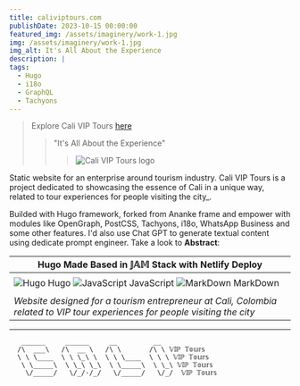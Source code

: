 ```yaml
---
title: caliviptours.com
publishDate: 2023-10-15 00:00:00
featured_img: /assets/imaginery/work-1.jpg
img: /assets/imaginery/work-1.jpg
img_alt: It's All About the Experience
description: |
tags:
  - Hugo
  - i18o
  - GraphQL
  - Tachyons
---
```

> Explore Cali VIP Tours [here](https://caliviptours.com/tours/)
>
> > "It's All About the Experience"
> > > 
> > > ![Cali VIP Tours logo](https://caliviptours.com/logos/logo-trans.png)

Static website for an enterprise around tourism industry. Cali VIP Tours is a project dedicated to showcasing the essence of Cali in a unique way, related to tour experiences for people visiting the city_.

Builded with Hugo framework, forked from Ananke frame and empower with modules like OpenGraph, PostCSS, Tachyons, i18o, WhatsApp Business and some other features. I'd also use Chat GPT to generate textual content using dedicate prompt engineer. Take a look to **Abstract**:

|  Hugo Made Based in 𝕁𝔸𝕄 Stack with Netlify Deploy  |
|----------------------------------------------------------------|
|                                                                |
| ![Hugo](https://i.imgur.com/44EVa6K.png) Hugo ![JavaScript](https://img.icons8.com/color/48/000000/javascript.png) JavaScript ![MarkDown](https://img.icons8.com/color/48/000000/markdown.png) MarkDown  | 
|                                                                |
| _Website designed for a tourism entrepreneur at Cali, Colombia related to VIP tour experiences for people visiting the city_ |

--- 
```
   ______     ______     __         __
  /\  ___\   /\  __ \   /\ \       /\ \ 𝕍𝕀ℙ 𝕋𝕠𝕦𝕣𝕤
  \ \ \____  \ \ \_\ \  \ \ \____  \ \ \ 𝕍𝕀ℙ 𝕋𝕠𝕦𝕣𝕤
   \ \_____\  \ \_\ \_\  \ \_____\  \ \_\ 𝕍𝕀ℙ 𝕋𝕠𝕦𝕣𝕤 
    \/_____/   \/_/·/_/   \/_____/   \/_/  𝕍𝕀ℙ 𝕋𝕠𝕦𝕣𝕤 
    
```